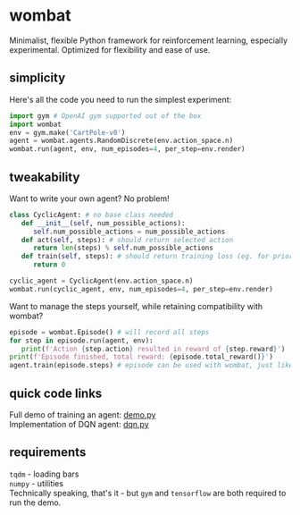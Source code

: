 # wombat
Minimalist, flexible Python framework for reinforcement learning, especially experimental. Optimized for flexibility and ease of use.

## simplicity
Here's all the code you need to run the simplest experiment:
```python
import gym # OpenAI gym supported out of the box
import wombat
env = gym.make('CartPole-v0')
agent = wombat.agents.RandomDiscrete(env.action_space.n)
wombat.run(agent, env, num_episodes=4, per_step=env.render)
```

## tweakability
Want to write your own agent? No problem!
```python
class CyclicAgent: # no base class needed
   def __init__(self, num_possible_actions):
      self.num_possible_actions = num_possible_actions
   def act(self, steps): # should return selected action
      return len(steps) % self.num_possible_actions
   def train(self, steps): # should return training loss (eg. for prioritized experience replay)
      return 0

cyclic_agent = CyclicAgent(env.action_space.n)
wombat.run(cyclic_agent, env, num_episodes=4, per_step=env.render)
```
Want to manage the steps yourself, while retaining compatibility with wombat?
```python
episode = wombat.Episode() # will record all steps
for step in episode.run(agent, env):
   print(f'Action {step.action} resulted in reward of {step.reward}')
print(f'Episode finished, total reward: {episode.total_reward()}')
agent.train(episode.steps) # episode can be used with wombat, just like that
```

## quick code links
Full demo of training an agent: [demo.py](demo.py)  
Implementation of DQN agent: [dqn.py](wombat/agents/dqn.py)  

## requirements
`tqdm` - loading bars  
`numpy` - utilities  
Technically speaking, that's it - but `gym` and `tensorflow` are both required to run the demo.
